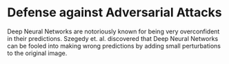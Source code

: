 
# Defense against Adversarial Attacks

Deep Neural Networks are notoriously known for being very overconfident in their predictions. Szegedy et. al. discovered that Deep Neural Networks can be fooled into making wrong predictions by adding small perturbations to the original image.
